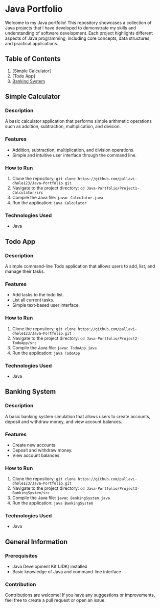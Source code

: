 # Java Portfolio

Welcome to my Java portfolio! This repository showcases a collection of Java projects that I have developed to demonstrate my skills and understanding of software development. Each project highlights different aspects of Java programming, including core concepts, data structures, and practical applications.

## Table of Contents
1. [Simple Calculator]
2. [Todo App]
3. [Banking System](#banking-system)

## Simple Calculator

### Description
A basic calculator application that performs simple arithmetic operations such as addition, subtraction, multiplication, and division.

### Features
- Addition, subtraction, multiplication, and division operations.
- Simple and intuitive user interface through the command line.

### How to Run
1. Clone the repository: `git clone https://github.com/pallavi-dhole123/Java-Portfolio.git`
2. Navigate to the project directory: `cd Java-Portfolio/Project1-Calculator/src`
3. Compile the Java file: `javac Calculator.java`
4. Run the application: `java Calculator`

### Technologies Used
- Java

## Todo App

### Description
A simple command-line Todo application that allows users to add, list, and manage their tasks.

### Features
- Add tasks to the todo list.
- List all current tasks.
- Simple text-based user interface.

### How to Run
1. Clone the repository: `git clone https://github.com/pallavi-dhole123/Java-Portfolio.git`
2. Navigate to the project directory: `cd Java-Portfolio/Project2-TodoApp/src`
3. Compile the Java file: `javac TodoApp.java`
4. Run the application: `java TodoApp`

### Technologies Used
- Java

## Banking System

### Description
A basic banking system simulation that allows users to create accounts, deposit and withdraw money, and view account balances.

### Features
- Create new accounts.
- Deposit and withdraw money.
- View account balances.

### How to Run
1. Clone the repository: `git clone https://github.com/pallavi-dhole123/Java-Portfolio.git`
2. Navigate to the project directory: `cd Java-Portfolio/Project3-BankingSystem/src`
3. Compile the Java file: `javac BankingSystem.java`
4. Run the application: `java BankingSystem`

### Technologies Used
- Java

## General Information

### Prerequisites
- Java Development Kit (JDK) installed
- Basic knowledge of Java and command-line interface

### Contribution
Contributions are welcome! If you have any suggestions or improvements, feel free to create a pull request or open an issue.


